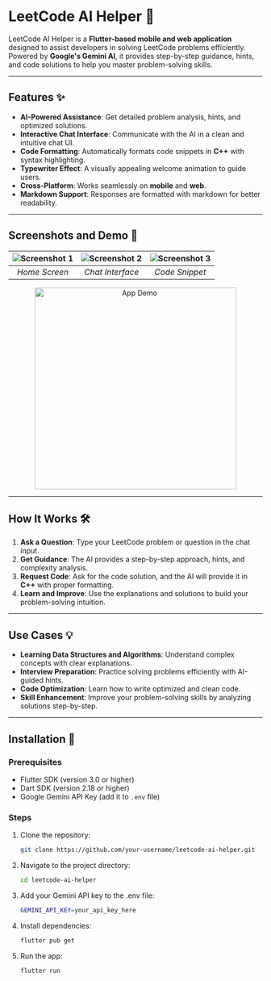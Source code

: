 # LeetCode AI Helper 🚀

LeetCode AI Helper is a **Flutter-based mobile and web application** designed to assist developers in solving LeetCode problems efficiently. Powered by **Google's Gemini AI**, it provides step-by-step guidance, hints, and code solutions to help you master problem-solving skills.

---

## Features ✨

- **AI-Powered Assistance**: Get detailed problem analysis, hints, and optimized solutions.
- **Interactive Chat Interface**: Communicate with the AI in a clean and intuitive chat UI.
- **Code Formatting**: Automatically formats code snippets in **C++** with syntax highlighting.
- **Typewriter Effect**: A visually appealing welcome animation to guide users.
- **Cross-Platform**: Works seamlessly on **mobile** and **web**.
- **Markdown Support**: Responses are formatted with markdown for better readability.

---

## Screenshots and Demo 📸

<!-- Add your screenshots and GIFs here -->
| ![Screenshot 1](https://github.com/user-attachments/assets/25156f2e-7a8e-4900-ad0c-7f01aaf3a885) | ![Screenshot 2](https://github.com/user-attachments/assets/9108e9e9-d67b-4e4f-9717-7c685ee406f9) | ![Screenshot 3](https://github.com/user-attachments/assets/9580e78f-876f-42de-8031-54ce8cdfd578) |
|:---:|:---:|:---:|
| *Home Screen* | *Chat Interface* | *Code Snippet* |


<p align="center">
  <img src="https://github.com/user-attachments/assets/9c69c2fa-6f52-4998-8534-f11fa60b16c1" alt="App Demo" width="400">
</p>

 <!-- Replace with your GIF -->

---

## How It Works 🛠️

1. **Ask a Question**: Type your LeetCode problem or question in the chat input.
2. **Get Guidance**: The AI provides a step-by-step approach, hints, and complexity analysis.
3. **Request Code**: Ask for the code solution, and the AI will provide it in **C++** with proper formatting.
4. **Learn and Improve**: Use the explanations and solutions to build your problem-solving intuition.

---

## Use Cases 💡

- **Learning Data Structures and Algorithms**: Understand complex concepts with clear explanations.
- **Interview Preparation**: Practice solving problems efficiently with AI-guided hints.
- **Code Optimization**: Learn how to write optimized and clean code.
- **Skill Enhancement**: Improve your problem-solving skills by analyzing solutions step-by-step.

---

## Installation 🚀

### Prerequisites
- Flutter SDK (version 3.0 or higher)
- Dart SDK (version 2.18 or higher)
- Google Gemini API Key (add it to `.env` file)

### Steps
1. Clone the repository:
   ```bash
   git clone https://github.com/your-username/leetcode-ai-helper.git
2. Navigate to the project directory:
   ```bash
   cd leetcode-ai-helper
3. Add your Gemini API key to the .env file:
   ```bash
   GEMINI_API_KEY=your_api_key_here
4. Install dependencies:
   ```bash
   flutter pub get
5. Run the app:
   ```bash
   flutter run
   
